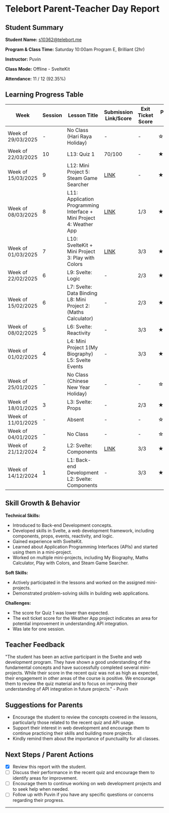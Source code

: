# Telebort Parent-Teacher Day Report

## Student Summary

**Student Name:** s10362@telebort.me

**Program & Class Time:** Saturday 10:00am Program E, Brilliant (2hr)

**Instructor:** Puvin

**Class Mode:** Offline - SvelteKit

**Attendance:** 11 / 12 (92.35%)


## Learning Progress Table

| Week              | Session | Lesson Title                                                       | Submission Link/Score                                                              | Exit Ticket Score   | Progress Rating |
|-------------------|---------|--------------------------------------------------------------------|------------------------------------------------------------------------------------|---------------------|-----------------|
| Week of 29/03/2025 | -       | No Class (Hari Raya Holiday)                                       | -                                                                                  | -                   | ☆☆☆☆☆         |
| Week of 22/03/2025 | 10      | L13: Quiz 1                                                        | 70/100                                                                             | -                   | ★★★☆☆         |
| Week of 15/03/2025 | 9       | L12: Mini Project 5: Steam Game Searcher                            | [LINK](https://glitch.com/edit/#!/necessary-bush-caraway?path=build%2F_app%2Fassets%2Fpages%2Findex.svelte-eb4a3101.css%3A1%3A0) | -                   | ★★★★☆         |
| Week of 08/03/2025 | 8       | L11: Application Programming Interface + Mini Project 4: Weather App | [LINK](https://glitch.com/edit/#!/rebel-spurious-comte?path=src%2Froutes%2Findex.svelte%3A12%3A4 )| 1/3                 | ★★★☆☆         |
| Week of 01/03/2025 | 7       | L10: SvelteKit + Mini Project 3: Play with Colors                   | [LINK](https://glitch.com/edit/#!/mini-project-lesson-10?path=index.svelte%3A56%3A0)      | 3/3                 | ★★★☆☆         |
| Week of 22/02/2025 | 6       | L9: Svelte: Logic                                                  | -                                                                                  | 2/3                 | ★★★★★         |
| Week of 15/02/2025 | 6       | L7: Svelte: Data Binding <br> L8: Mini Project 2: (Maths Calculator) | -                                                                                  | 2/3                 | ★★★★☆         |
| Week of 08/02/2025 | 5       | L6: Svelte: Reactivity                                             | -                                                                                  | 3/3                 | ★★★☆☆         |
| Week of 01/02/2025 | 4       | L4: Mini Project 1(My Biography) <br> L5: Svelte Events            | -                                                                                  | 3/3                 | ★★★☆☆         |
| Week of 25/01/2025 | -       | No Class (Chinese New Year Holiday)                                | -                                                                                  | -                   | ☆☆☆☆☆         |
| Week of 18/01/2025 | 3       | L3: Svelte: Props                                                  | -                                                                                  | 2/3                 | ★★★☆☆         |
| Week of 11/01/2025 | -       | Absent                                                             | -                                                                                  | -                   | ☆☆☆☆☆         |
| Week of 04/01/2025 | -       | No Class                                                           | -                                                                                  | -                   | ☆☆☆☆☆         |
| Week of 21/12/2024 | 2       | L2: Svelte: Components                                             | [LINK](https://svelte.dev/playground/c88c46496f184edbba27317ec22dc0f0?version=5.19.0)         | 3/3                 | ★★★☆☆         |
| Week of 14/12/2024 | 1       | L1: Back-end Development <br> L2: Svelte: Components             | -                                                                                  | 3/3                 | ★★★☆☆         |

## Skill Growth & Behavior

**Technical Skills:**
* Introduced to Back-end Development concepts.
* Developed skills in Svelte, a web development framework, including components, props, events, reactivity, and logic.
* Gained experience with SvelteKit.
* Learned about Application Programming Interfaces (APIs) and started using them in a mini-project.
* Worked on multiple mini-projects, including My Biography, Maths Calculator, Play with Colors, and Steam Game Searcher.

**Soft Skills:**
* Actively participated in the lessons and worked on the assigned mini-projects.
* Demonstrated problem-solving skills in building web applications.

**Challenges:**
* The score for Quiz 1 was lower than expected.
* The exit ticket score for the Weather App project indicates an area for potential improvement in understanding API integration.
* Was late for one session.

## Teacher Feedback

"The student has been an active participant in the Svelte and web development program. They have shown a good understanding of the fundamental concepts and have successfully completed several mini-projects. While their score in the recent quiz was not as high as expected, their engagement in other areas of the course is positive. We encourage them to review the quiz material and to focus on improving their understanding of API integration in future projects." - Puvin

## Suggestions for Parents

* Encourage the student to review the concepts covered in the lessons, particularly those related to the recent quiz and API usage.
* Support their interest in web development and encourage them to continue practicing their skills and building more projects.
* Kindly remind them about the importance of punctuality for all classes.

## Next Steps / Parent Actions

* [x] Review this report with the student.
* [ ] Discuss their performance in the recent quiz and encourage them to identify areas for improvement.
* [ ] Encourage them to continue working on web development projects and to seek help when needed.
* [ ] Follow up with Puvin if you have any specific questions or concerns regarding their progress.

***
